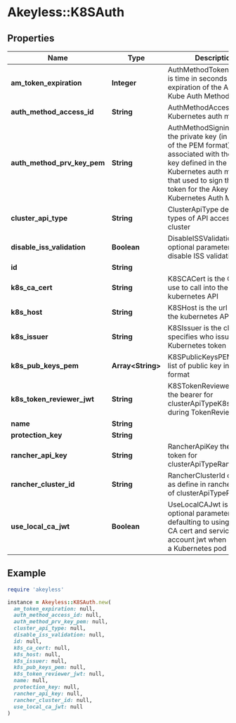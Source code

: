 # Akeyless::K8SAuth

## Properties

| Name | Type | Description | Notes |
| ---- | ---- | ----------- | ----- |
| **am_token_expiration** | **Integer** | AuthMethodTokenExpiration is time in seconds of expiration of the Akeyless Kube Auth Method token | [optional] |
| **auth_method_access_id** | **String** | AuthMethodAccessId of the Kubernetes auth method | [optional] |
| **auth_method_prv_key_pem** | **String** | AuthMethodSigningKey is the private key (in base64 of the PEM format) associated with the public key defined in the Kubernetes auth method, that used to sign the internal token for the Akeyless Kubernetes Auth Method | [optional] |
| **cluster_api_type** | **String** | ClusterApiType defines types of API access to cluster | [optional] |
| **disable_iss_validation** | **Boolean** | DisableISSValidation is optional parameter to disable ISS validation | [optional] |
| **id** | **String** |  | [optional] |
| **k8s_ca_cert** | **String** | K8SCACert is the CA Cert to use to call into the kubernetes API | [optional] |
| **k8s_host** | **String** | K8SHost is the url string for the kubernetes API | [optional] |
| **k8s_issuer** | **String** | K8SIssuer is the claim that specifies who issued the Kubernetes token | [optional] |
| **k8s_pub_keys_pem** | **Array&lt;String&gt;** | K8SPublicKeysPEM is the list of public key in PEM format | [optional] |
| **k8s_token_reviewer_jwt** | **String** | K8STokenReviewerJWT is the bearer for clusterApiTypeK8s, used during TokenReview API call | [optional] |
| **name** | **String** |  | [optional] |
| **protection_key** | **String** |  | [optional] |
| **rancher_api_key** | **String** | RancherApiKey the bear token for clusterApiTypeRancher | [optional] |
| **rancher_cluster_id** | **String** | RancherClusterId cluster id as define in rancher (in case of clusterApiTypeRancher) | [optional] |
| **use_local_ca_jwt** | **Boolean** | UseLocalCAJwt is an optional parameter to set defaulting to using the local CA cert and service account jwt when running in a Kubernetes pod | [optional] |

## Example

```ruby
require 'akeyless'

instance = Akeyless::K8SAuth.new(
  am_token_expiration: null,
  auth_method_access_id: null,
  auth_method_prv_key_pem: null,
  cluster_api_type: null,
  disable_iss_validation: null,
  id: null,
  k8s_ca_cert: null,
  k8s_host: null,
  k8s_issuer: null,
  k8s_pub_keys_pem: null,
  k8s_token_reviewer_jwt: null,
  name: null,
  protection_key: null,
  rancher_api_key: null,
  rancher_cluster_id: null,
  use_local_ca_jwt: null
)
```

